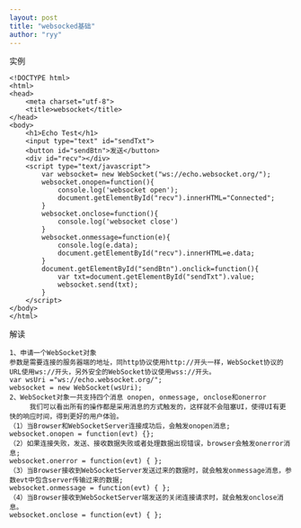 ```yaml
---
layout: post
title: "websocked基础"
author: "ryy"
---
```


实例

```
<!DOCTYPE html>
<html>
<head>
    <meta charset="utf-8">
    <title>websocket</title>
</head>
<body>
    <h1>Echo Test</h1>
    <input type="text" id="sendTxt">
    <button id="sendBtn">发送</button>
    <div id="recv"></div>
    <script type="text/javascript">
        var websocket= new WebSocket("ws://echo.websocket.org/");
        websocket.onopen=function(){
            console.log('websocket open');
            document.getElementById("recv").innerHTML="Connected";
        }
        websocket.onclose=function(){
            console.log('websocket close')
        }
        websocket.onmessage=function(e){
            console.log(e.data);
            document.getElementById("recv").innerHTML=e.data;
        }
        document.getElementById("sendBtn").onclick=function(){
            var txt=document.getElementById("sendTxt").value;
            websocket.send(txt);
        }
    </script>
</body>
</html>
```

解读

    1、申请一个WebSocket对象
    参数是需要连接的服务器端的地址，同http协议使用http://开头一样，WebSocket协议的URL使用ws://开头，另外安全的WebSocket协议使用wss://开头。
    var wsUri ="ws://echo.websocket.org/";
    websocket = new WebSocket(wsUri);
    2、WebSocket对象一共支持四个消息 onopen, onmessage, onclose和onerror
         我们可以看出所有的操作都是采用消息的方式触发的，这样就不会阻塞UI，使得UI有更快的响应时间，得到更好的用户体验。
    （1）当Browser和WebSocketServer连接成功后，会触发onopen消息;
    websocket.onopen = function(evt) {};
    （2）如果连接失败，发送、接收数据失败或者处理数据出现错误，browser会触发onerror消息;
    websocket.onerror = function(evt) { };
    （3）当Browser接收到WebSocketServer发送过来的数据时，就会触发onmessage消息，参数evt中包含server传输过来的数据;
    websocket.onmessage = function(evt) { };
    （4）当Browser接收到WebSocketServer端发送的关闭连接请求时，就会触发onclose消息。
    websocket.onclose = function(evt) { };